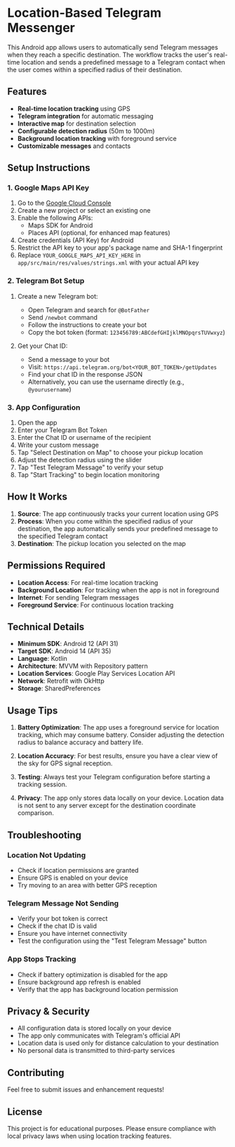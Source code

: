 # Location-Based Telegram Messenger

This Android app allows users to automatically send Telegram messages when they reach a specific destination. The workflow tracks the user's real-time location and sends a predefined message to a Telegram contact when the user comes within a specified radius of their destination.

## Features

- **Real-time location tracking** using GPS
- **Telegram integration** for automatic messaging
- **Interactive map** for destination selection
- **Configurable detection radius** (50m to 1000m)
- **Background location tracking** with foreground service
- **Customizable messages** and contacts

## Setup Instructions

### 1. Google Maps API Key

1. Go to the [Google Cloud Console](https://console.cloud.google.com/)
2. Create a new project or select an existing one
3. Enable the following APIs:
   - Maps SDK for Android
   - Places API (optional, for enhanced map features)
4. Create credentials (API Key) for Android
5. Restrict the API key to your app's package name and SHA-1 fingerprint
6. Replace `YOUR_GOOGLE_MAPS_API_KEY_HERE` in `app/src/main/res/values/strings.xml` with your actual API key

### 2. Telegram Bot Setup

1. Create a new Telegram bot:
   - Open Telegram and search for `@BotFather`
   - Send `/newbot` command
   - Follow the instructions to create your bot
   - Copy the bot token (format: `123456789:ABCdefGHIjklMNOpqrsTUVwxyz`)

2. Get your Chat ID:
   - Send a message to your bot
   - Visit: `https://api.telegram.org/bot<YOUR_BOT_TOKEN>/getUpdates`
   - Find your chat ID in the response JSON
   - Alternatively, you can use the username directly (e.g., `@yourusername`)

### 3. App Configuration

1. Open the app
2. Enter your Telegram Bot Token
3. Enter the Chat ID or username of the recipient
4. Write your custom message
5. Tap "Select Destination on Map" to choose your pickup location
6. Adjust the detection radius using the slider
7. Tap "Test Telegram Message" to verify your setup
8. Tap "Start Tracking" to begin location monitoring

## How It Works

1. **Source**: The app continuously tracks your current location using GPS
2. **Process**: When you come within the specified radius of your destination, the app automatically sends your predefined message to the specified Telegram contact
3. **Destination**: The pickup location you selected on the map

## Permissions Required

- **Location Access**: For real-time location tracking
- **Background Location**: For tracking when the app is not in foreground
- **Internet**: For sending Telegram messages
- **Foreground Service**: For continuous location tracking

## Technical Details

- **Minimum SDK**: Android 12 (API 31)
- **Target SDK**: Android 14 (API 35)
- **Language**: Kotlin
- **Architecture**: MVVM with Repository pattern
- **Location Services**: Google Play Services Location API
- **Network**: Retrofit with OkHttp
- **Storage**: SharedPreferences

## Usage Tips

1. **Battery Optimization**: The app uses a foreground service for location tracking, which may consume battery. Consider adjusting the detection radius to balance accuracy and battery life.

2. **Location Accuracy**: For best results, ensure you have a clear view of the sky for GPS signal reception.

3. **Testing**: Always test your Telegram configuration before starting a tracking session.

4. **Privacy**: The app only stores data locally on your device. Location data is not sent to any server except for the destination coordinate comparison.

## Troubleshooting

### Location Not Updating
- Check if location permissions are granted
- Ensure GPS is enabled on your device
- Try moving to an area with better GPS reception

### Telegram Message Not Sending
- Verify your bot token is correct
- Check if the chat ID is valid
- Ensure you have internet connectivity
- Test the configuration using the "Test Telegram Message" button

### App Stops Tracking
- Check if battery optimization is disabled for the app
- Ensure background app refresh is enabled
- Verify that the app has background location permission

## Privacy & Security

- All configuration data is stored locally on your device
- The app only communicates with Telegram's official API
- Location data is used only for distance calculation to your destination
- No personal data is transmitted to third-party services

## Contributing

Feel free to submit issues and enhancement requests!

## License

This project is for educational purposes. Please ensure compliance with local privacy laws when using location tracking features.
